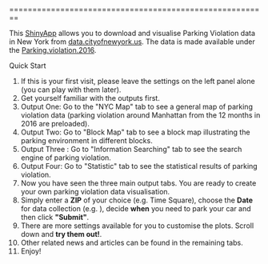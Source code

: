 
========================================================

This <a href=" " target="_blank">ShinyApp</a> allows you to download and visualise Parking Violation data in New York from <a href="https://nycopendata.socrata.com/" target="_blank">data.cityofnewyork.us</a>. The data is made available under the <a href="https://data.cityofnewyork.us/City-Government/Parking-Violations-Issued-Fiscal-Year-2016/kiv2-tbus" target="_blank">Parking.violation.2016</a>. 



Quick Start

1. If this is your first visit, please leave the settings on the left panel alone (you can play with them later). 
2. Get yourself familiar with the outputs first.
3. Output One: Go to the "NYC Map" tab to see a general map of parking violation data (parking violation around Manhattan from the 12 months in 2016 are preloaded).
4. Output Two: Go to "Block Map" tab to see a block map illustrating the parking environment in different blocks.
5. Output Three : Go to "Information Searching" tab to see the search engine of parking violation.
6. Output Four: Go to "Statistic" tab to see the statistical results of parking violation.
7. Now you have seen the three main output tabs. You are ready to create your own parking violation data visualisation. 
7. Simply enter a <b>ZIP</b> of your choice (e.g. Time Square), choose the <b>Date</b> for data collection (e.g. ), decide <b>when</b> you need to park your car and then click <b>"Submit"</b>. 
8. There are more settings available for you to customise the plots. Scroll down and <b>try them out!</b>.
9. Other related news and articles can be found in the remaining tabs.
10. Enjoy!
